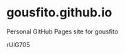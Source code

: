 # gousfito.github.io
Personal GitHub Pages site for gousfito



































rUlG705
